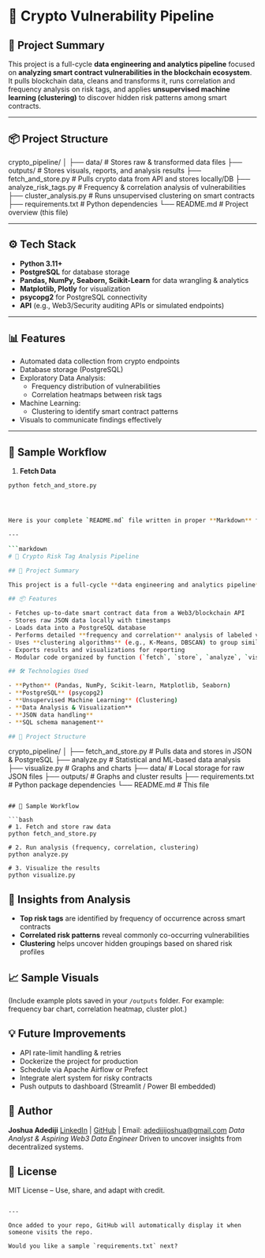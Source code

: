 # 🧠 Crypto Vulnerability Pipeline

## 🚀 Project Summary

This project is a full-cycle **data engineering and analytics pipeline** focused on **analyzing smart contract vulnerabilities in the blockchain ecosystem**. It pulls blockchain data, cleans and transforms it, runs correlation and frequency analysis on risk tags, and applies **unsupervised machine learning (clustering)** to discover hidden risk patterns among smart contracts.

---

## 📦 Project Structure
crypto_pipeline/
│
├── data/ # Stores raw & transformed data files
├── outputs/ # Stores visuals, reports, and analysis results
├── fetch_and_store.py # Pulls crypto data from API and stores locally/DB
├── analyze_risk_tags.py # Frequency & correlation analysis of vulnerabilities
├── cluster_analysis.py # Runs unsupervised clustering on smart contracts
├── requirements.txt # Python dependencies
└── README.md # Project overview (this file)


---

## ⚙️ Tech Stack

- **Python 3.11+**
- **PostgreSQL** for database storage
- **Pandas, NumPy, Seaborn, Scikit-Learn** for data wrangling & analytics
- **Matplotlib, Plotly** for visualization
- **psycopg2** for PostgreSQL connectivity
- **API** (e.g., Web3/Security auditing APIs or simulated endpoints)

---

## 📊 Features

- Automated data collection from crypto endpoints
- Database storage (PostgreSQL)
- Exploratory Data Analysis:
  - Frequency distribution of vulnerabilities
  - Correlation heatmaps between risk tags
- Machine Learning:
  - Clustering to identify smart contract patterns
- Visuals to communicate findings effectively

---

## 🧪 Sample Workflow

1. **Fetch Data**

```bash
python fetch_and_store.py




Here is your complete `README.md` file written in proper **Markdown** format. You can copy and paste it directly into your project folder as `README.md`:

---

```markdown
# 🧠 Crypto Risk Tag Analysis Pipeline

## 🚀 Project Summary

This project is a full-cycle **data engineering and analytics pipeline** focused on analyzing **smart contract vulnerabilities** in the blockchain ecosystem. It pulls blockchain data, cleans and transforms it, runs **correlation and frequency analysis** on risk tags, and applies **unsupervised machine learning (clustering)** to discover hidden risk patterns among smart contracts.

## 📦 Features

- Fetches up-to-date smart contract data from a Web3/blockchain API
- Stores raw JSON data locally with timestamps
- Loads data into a PostgreSQL database
- Performs detailed **frequency and correlation** analysis of labeled vulnerabilities
- Uses **clustering algorithms** (e.g., K-Means, DBSCAN) to group similar vulnerabilities
- Exports results and visualizations for reporting
- Modular code organized by function (`fetch`, `store`, `analyze`, `visualize`)

## 🛠 Technologies Used

- **Python** (Pandas, NumPy, Scikit-learn, Matplotlib, Seaborn)
- **PostgreSQL** (psycopg2)
- **Unsupervised Machine Learning** (Clustering)
- **Data Analysis & Visualization**
- **JSON data handling**
- **SQL schema management**

## 📂 Project Structure

```

crypto\_pipeline/
│
├── fetch\_and\_store.py        # Pulls data and stores in JSON & PostgreSQL
├── analyze.py                # Statistical and ML-based data analysis
├── visualize.py              # Graphs and charts
├── data/                     # Local storage for raw JSON files
├── outputs/                  # Graphs and cluster results
├── requirements.txt          # Python package dependencies
└── README.md                 # This file

````

## 🧪 Sample Workflow

```bash
# 1. Fetch and store raw data
python fetch_and_store.py

# 2. Run analysis (frequency, correlation, clustering)
python analyze.py

# 3. Visualize the results
python visualize.py
````

## 🧠 Insights from Analysis

* **Top risk tags** are identified by frequency of occurrence across smart contracts
* **Correlated risk patterns** reveal commonly co-occurring vulnerabilities
* **Clustering** helps uncover hidden groupings based on shared risk profiles

## 📈 Sample Visuals

(Include example plots saved in your `/outputs` folder. For example: frequency bar chart, correlation heatmap, cluster plot.)

## 💡 Future Improvements

* API rate-limit handling & retries
* Dockerize the project for production
* Schedule via Apache Airflow or Prefect
* Integrate alert system for risky contracts
* Push outputs to dashboard (Streamlit / Power BI embedded)

## 👤 Author

**Joshua Adediji**
[LinkedIn](https://www.linkedin.com/in/adediji-joshua) | [GitHub](https://github.com/JoshJamz) | Email: [adedijijoshua@gmail.com](mailto:adedijijoshua@gmail.com)
*Data Analyst & Aspiring Web3 Data Engineer*
Driven to uncover insights from decentralized systems.

## 📄 License

MIT License – Use, share, and adapt with credit.

```

---

Once added to your repo, GitHub will automatically display it when someone visits the repo.

Would you like a sample `requirements.txt` next?
```


  
